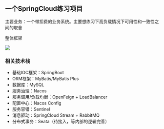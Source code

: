 ## 一个SpringCloud练习项目

主要业务：一个带扣费的业务系统。主要想练习下高负载情况下可用性和一致性之间的取舍

整体框架

![](https://github.com/libi1206/libi-fee/raw/master/doc/%E6%89%A3%E8%B4%B9%E7%B3%BB%E7%BB%9F-%E6%9E%B6%E6%9E%84%E5%9B%BE.png)



### 相关技术栈

* 基础IOC框架：SpringBoot
* ORM框架：MyBatis/MyBatis Plus
* 数据库：MySQL
* 服务治理：Nacos
* 服务调用/负载均衡：OpenFeign + LoadBalancer
* 配置中心：Nacos Config
* 服务容错：Sentinel
* 消息驱动：SpringCloud Stream + RabbitMQ
* 分布式事务：Seata（待接入，等内部的逻辑完善）

